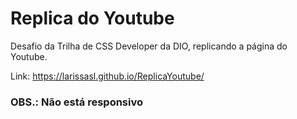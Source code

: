 # Replica do Youtube
Desafio da Trilha de CSS Developer da DIO, replicando a página do Youtube.

Link: https://larissasl.github.io/ReplicaYoutube/

### OBS.: Não está responsivo
